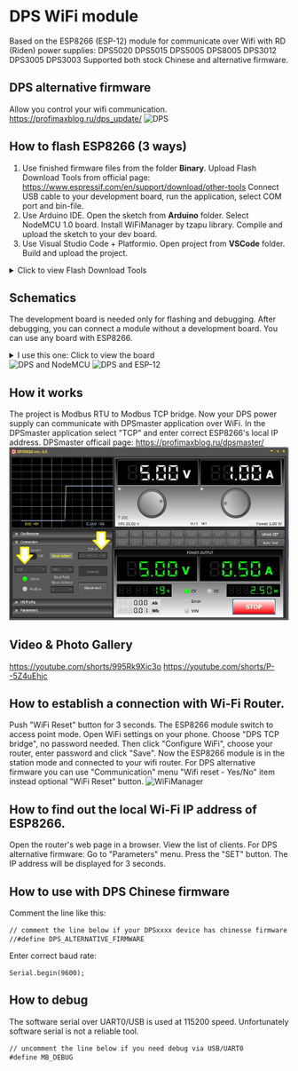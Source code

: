 # DPS WiFi module
Based on the ESP8266 (ESP-12) module for communicate over Wifi with RD (Riden) power supplies:
 DPS5020 DPS5015 DPS5005 DPS8005 DPS3012 DPS3005 DPS3003
Supported both stock Chinese and alternative firmware.

## DPS alternative firmware
Allow you control your wifi communication.
https://profimaxblog.ru/dps_update/
<image src="/Pictures/dps45_mainscreen.jpg" alt="DPS">


## How to flash ESP8266 (3 ways)
1. Use finished firmware files from the folder **Binary**. Upload Flash Download Tools  from official page: https://www.espressif.com/en/support/download/other-tools
Connect USB cable to your development board, run the application, select COM port and bin-file.
2. Use Arduino IDE. Open the sketch from **Arduino** folder. Select NodeMCU 1.0 board. Install WiFiManager by tzapu library. Compile and upload the sketch to your dev board.
3. Use Visual Studio Code + Platformio. Open project from **VSCode** folder. Build and upload the project.
<details>
<summary>Click to view Flash Download Tools</summary>
<image src="/Pictures/flasher.jpg" alt="Flasher">
</details>

## Schematics
The development board is needed only for flashing and debugging. After debugging, you can connect a module without a development board.
You can use any board with ESP8266. 
<details>
<summary>I use this one: Click to view the  board</summary>
Aliexpress page: https://aliexpress.ru/item/4000550036826.html
<image src="/Pictures/NodeMCU.jpg" alt="NodeMCU">
</details>
<image src="/Pictures/dps_NodeMcu.jpg" alt="DPS and NodeMCU">
<image src="/Pictures/dps_esp12.jpg" alt="DPS and ESP-12">

## How it works
The project is Modbus RTU to Modbus TCP bridge. Now your DPS power supply can communicate with DPSmaster application over WiFi.
In the DPSmaster application select "TCP" and enter correct ESP8266's local IP address.
DPSmaster officail page: https://profimaxblog.ru/dpsmaster/
![DPSmaster](/Pictures/DPSmaster.jpg)

## Video & Photo Gallery
https://youtube.com/shorts/995Rk9Xic3o
https://youtube.com/shorts/P--5Z4uEhjc

## How to establish a connection with Wi-Fi Router.
Push "WiFi Reset" button for 3 seconds. The ESP8266 module switch to access point mode. Open WiFi settings on your phone. Choose "DPS TCP bridge", no password needed. Then click "Configure WiFi", choose your router, enter password and click "Save". Now the ESP8266 module is in the station mode and connected to your wifi router.
For DPS alternative firmware you can use "Communication" menu "Wifi reset - Yes/No" item instead optional "WiFi Reset" button.
<image src="/Pictures/WifiManager.jpg" alt="WiFiManager">

## How to find out the local Wi-Fi IP address of ESP8266.
Open the router's web page in a browser. View the list of clients.
For DPS alternative firmware: Go to "Parameters" menu. Press the "SET" button. The IP address will be displayed for 3 seconds.

## How to use with DPS Chinese firmware
Comment the line like this:
```
// comment the line below if your DPSxxxx device has chinesse firmware
//#define DPS_ALTERNATIVE_FIRMWARE
```
Enter correct baud rate:
```
Serial.begin(9600);
```
## How to debug
The software serial over UART0/USB is used at 115200 speed. Unfortunately software serial is not a reliable tool.
```
// uncomment the line below if you need debug via USB/UART0
#define MB_DEBUG
```